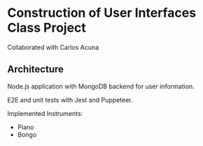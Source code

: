 # Construction of User Interfaces Class Project

Collaborated with Carlos Acuna

## Architecture

Node.js application with MongoDB backend for user information. 

E2E and unit tests with Jest and Puppeteer. 

Implemented Instruments:
- Piano
- Bongo
